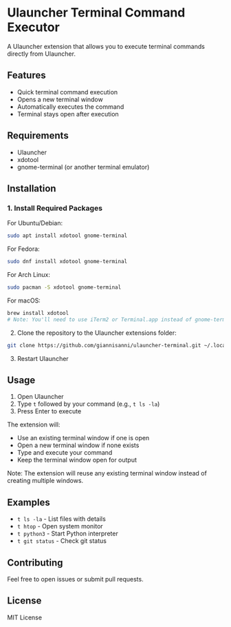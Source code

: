 # Ulauncher Terminal Command Executor

A Ulauncher extension that allows you to execute terminal commands directly from Ulauncher.

## Features
- Quick terminal command execution
- Opens a new terminal window
- Automatically executes the command
- Terminal stays open after execution

## Requirements
- Ulauncher
- xdotool
- gnome-terminal (or another terminal emulator)

## Installation

### 1. Install Required Packages

For Ubuntu/Debian:
```bash
sudo apt install xdotool gnome-terminal
```

For Fedora:
```bash
sudo dnf install xdotool gnome-terminal
```

For Arch Linux:
```bash
sudo pacman -S xdotool gnome-terminal
```

For macOS:
```bash
brew install xdotool
# Note: You'll need to use iTerm2 or Terminal.app instead of gnome-terminal
```

2. Clone the repository to the Ulauncher extensions folder:
```bash
git clone https://github.com/giannisanni/ulauncher-terminal.git ~/.local/share/ulauncher/extensions/com.github.giannisan.ulauncher-terminal
```

3. Restart Ulauncher

## Usage
1. Open Ulauncher
2. Type `t` followed by your command (e.g., `t ls -la`)
3. Press Enter to execute

The extension will:
- Use an existing terminal window if one is open
- Open a new terminal window if none exists
- Type and execute your command
- Keep the terminal window open for output

Note: The extension will reuse any existing terminal window instead of creating multiple windows.

## Examples
- `t ls -la` - List files with details
- `t htop` - Open system monitor
- `t python3` - Start Python interpreter
- `t git status` - Check git status

## Contributing
Feel free to open issues or submit pull requests.

## License
MIT License
